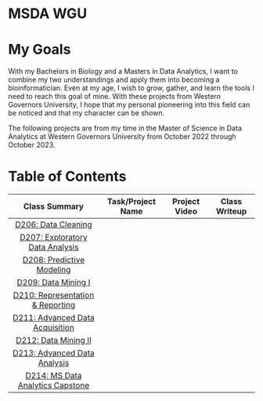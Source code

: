# MSDA WGU

# My Goals
With my Bachelors in Biology and a Masters in Data Analytics, I want to combine my two understandings and apply them into becoming a bioinformatician. Even at my age, I wish to grow, gather, and learn the tools I need to reach this goal of mine. With these projects from Western Governors University, I hope that my personal pioneering into this field can be noticed and that my character can be shown.

The following projects are from my time in the Master of Science in Data Analytics at Western Governors University from October 2022 through October 2023.

# Table of Contents
|                     Class Summary                     | Task/Project Name | Project Video | Class Writeup |
|:-----------------------------------------------------:|:-----------------:|:-------------:|:-------------:|
|        [D206: Data Cleaning](./D206/Summary.md)       |                   |               |               |
|  [D207: Exploratory Data Analysis](./D207/Summary.md) |                   |               |               |
|     [D208: Predictive Modeling](./D208/Summary.md)    |                   |               |               |
|        [D209: Data Mining I](./D209/Summary.md)       |                   |               |               |
| [D210: Representation & Reporting](./D210/Summary.md) |                   |               |               |
|  [D211: Advanced Data Acquisition](./D211/Summary.md) |                   |               |               |
|       [D212: Data Mining II](./D212/Summary.md)       |                   |               |               |
|   [D213: Advanced Data Analysis](./D213/Summary.md)   |                   |               |               |
| [D214: MS Data Analytics Capstone](./D214/Summary.md) |                   |               |               |
